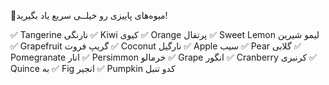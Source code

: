 🍊میوه‌‌‌‌‌‌‌‌‌‌های پاییزی رو خیلــی سریع یاد بگیرید!

✅ Tangerine
نارنگی
✅ Kiwi
کیوی
✅ Orange
پرتقال
✅ Sweet Lemon
لیمو شیرین
✅ Grapefruit
گریپ فروت
✅ Coconut
نارگیل
✅ Apple
سیب
✅ Pear
گلابی
✅ Pomegranate
انار
✅ Persimmon
خرمالو
✅ Grape
انگور
✅ Cranberry
کرنبری
✅ Quince
به
✅ Fig
انجیر
✅ Pumpkin
کدو تنبل


